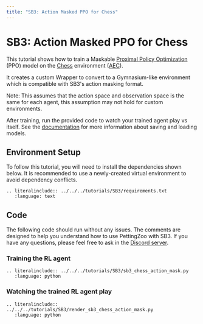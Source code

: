 ```yaml
---
title: "SB3: Action Masked PPO for Chess"
---
```


# SB3: Action Masked PPO for Chess

This tutorial shows how to train a Maskable [Proximal Policy Optimization](https://sb3-contrib.readthedocs.io/en/master/modules/ppo_mask.html) (PPO) model on the [Chess](https://pettingzoo.farama.org/environments/classic/chess/) environment ([AEC](https://pettingzoo.farama.org/api/aec/)).

It creates a custom Wrapper to convert to a Gymnasium-like environment which is compatible with SB3's action masking format.

Note: This assumes that the action space and observation space is the same for each agent, this assumption may not hold for custom environments.

After training, run the provided code to watch your trained agent play vs itself. See the [documentation](https://stable-baselines3.readthedocs.io/en/master/guide/save_format.html) for more information about saving and loading models.


## Environment Setup
To follow this tutorial, you will need to install the dependencies shown below. It is recommended to use a newly-created virtual environment to avoid dependency conflicts.
```{eval-rst}
.. literalinclude:: ../../../tutorials/SB3/requirements.txt
   :language: text
```

## Code
The following code should run without any issues. The comments are designed to help you understand how to use PettingZoo with SB3. If you have any questions, please feel free to ask in the [Discord server](https://discord.gg/nhvKkYa6qX).

### Training the RL agent

```{eval-rst}
.. literalinclude:: ../../../tutorials/SB3/sb3_chess_action_mask.py
   :language: python
```

### Watching the trained RL agent play

```{eval-rst}
.. literalinclude:: ../../../tutorials/SB3/render_sb3_chess_action_mask.py
   :language: python
```
